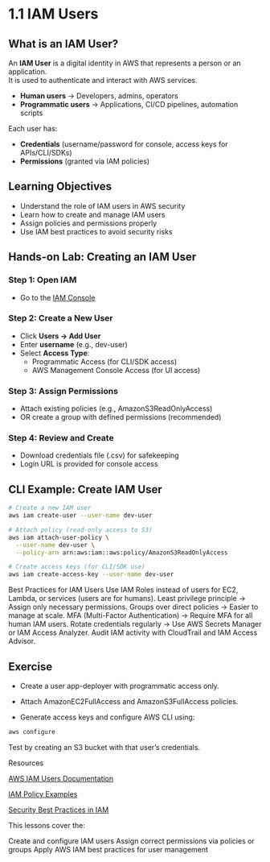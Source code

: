 # 1.1 IAM Users

##  What is an IAM User?
An **IAM User** is a digital identity in AWS that represents a person or an application.  
It is used to authenticate and interact with AWS services.

- **Human users** → Developers, admins, operators  
- **Programmatic users** → Applications, CI/CD pipelines, automation scripts  

Each user has:
- **Credentials** (username/password for console, access keys for APIs/CLI/SDKs)
- **Permissions** (granted via IAM policies)


## Learning Objectives
- Understand the role of IAM users in AWS security
- Learn how to create and manage IAM users
- Assign policies and permissions properly
- Use IAM best practices to avoid security risks


##  Hands-on Lab: Creating an IAM User

### Step 1: Open IAM
- Go to the [IAM Console](https://console.aws.amazon.com/iam/)

### Step 2: Create a New User
- Click **Users → Add User**
- Enter **username** (e.g., dev-user)
- Select **Access Type**:
  -  Programmatic Access (for CLI/SDK access)
  -  AWS Management Console Access (for UI access)

### Step 3: Assign Permissions
- Attach existing policies (e.g., AmazonS3ReadOnlyAccess)
- OR create a group with defined permissions (recommended)

### Step 4: Review and Create
- Download credentials file (.csv) for safekeeping
- Login URL is provided for console access


##  CLI Example: Create IAM User

```bash
# Create a new IAM user
aws iam create-user --user-name dev-user

# Attach policy (read-only access to S3)
aws iam attach-user-policy \
  --user-name dev-user \
  --policy-arn arn:aws:iam::aws:policy/AmazonS3ReadOnlyAccess

# Create access keys (for CLI/SDK use)
aws iam create-access-key --user-name dev-user

```

Best Practices for IAM Users
Use IAM Roles instead of users for EC2, Lambda, or services (users are for humans).
Least privilege principle → Assign only necessary permissions.
Groups over direct policies → Easier to manage at scale.
MFA (Multi-Factor Authentication) → Require MFA for all human IAM users.
Rotate credentials regularly → Use AWS Secrets Manager or IAM Access Analyzer.
Audit IAM activity with CloudTrail and IAM Access Advisor.

## Exercise

- Create a user app-deployer with programmatic access only.

 - Attach AmazonEC2FullAccess and AmazonS3FullAccess policies.

- Generate access keys and configure AWS CLI using:

```bash
aws configure
```
Test by creating an S3 bucket with that user’s credentials.

Resources

[AWS IAM Users Documentation](https://docs.aws.amazon.com/IAM/latest/UserGuide/id_users.html)

[IAM Policy Examples](https://docs.aws.amazon.com/IAM/latest/UserGuide/access_policies_examples.html)

[Security Best Practices in IAM](https://docs.aws.amazon.com/IAM/latest/UserGuide/best-practices.html)


This lessons cover the:

Create and configure IAM users
Assign correct permissions via policies or groups
Apply AWS IAM best practices for user management
